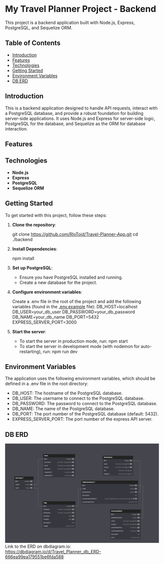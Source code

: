 # My Travel Planner Project - Backend

This project is a backend application built with Node.js, Express, PostgreSQL, and Sequelize ORM.

## Table of Contents

- [Introduction](#introduction)
- [Features](#features)
- [Technologies](#technologies)
- [Getting Started](#getting-started)
- [Environment Variables](#environment-variables)
- [DB ERD](#db-erd)

## Introduction

This is a backend application designed to handle API requests, interact with a PostgreSQL database, and provide a robust foundation for building server-side applications. It uses Node.js and Express for server-side logic, PostgreSQL for the database, and Sequelize as the ORM for database interaction.

## Features

## Technologies

- **Node.js**
- **Express**
- **PostgreSQL**
- **Sequelize ORM**

## Getting Started

To get started with this project, follow these steps:

1. **Clone the repository**:

   git clone https://github.com/RIoToid/Travel-Planner-App.git
   cd ./backend

2. **Install Dependencies**:

   npm install

3. **Set up PostgreSQL**:

   - Ensure you have PostgreSQL installed and running.
   - Create a new database for the project.

4. **Configure environment variables**:

   Create a .env file in the root of the project and add the following variables (found in the [.env.example](../.env.example) file):
   DB_HOST=localhost
   DB_USER=your_db_user
   DB_PASSWORD=your_db_password
   DB_NAME=your_db_name
   DB_PORT=5432
   EXPRESS_SERVER_PORT=3000

5. **Start the server**:

   - To start the server in production mode, run: npm start
   - To start the server in development mode (with nodemon for auto-restarting), run: npm run dev

## Environment Variables

The application uses the following environment variables, which should be defined in a .env file in the root directory:

- DB_HOST: The hostname of the PostgreSQL database.
- DB_USER: The username to connect to the PostgreSQL database.
- DB_PASSWORD: The password to connect to the PostgreSQL database.
- DB_NAME: The name of the PostgreSQL database.
- DB_PORT: The port number of the PostgreSQL database (default: 5432).
- EXPRESS_SERVER_PORT: The port number of the express API server.

## DB ERD

![DB ERD](./assets/DB-ERD.png)
Link to the ERD on dbdiagram.io: https://dbdiagram.io/d/Travel_Planner_db_ERD-666ea99ea179551be6fda588